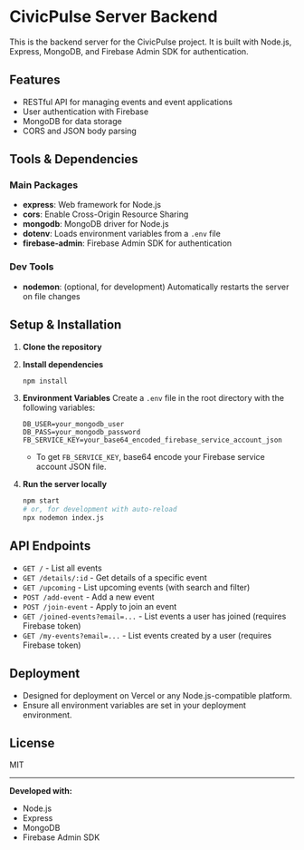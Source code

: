 # CivicPulse Server Backend

This is the backend server for the CivicPulse project. It is built with Node.js, Express, MongoDB, and Firebase Admin SDK for authentication.

## Features

- RESTful API for managing events and event applications
- User authentication with Firebase
- MongoDB for data storage
- CORS and JSON body parsing

## Tools & Dependencies

### Main Packages

- **express**: Web framework for Node.js
- **cors**: Enable Cross-Origin Resource Sharing
- **mongodb**: MongoDB driver for Node.js
- **dotenv**: Loads environment variables from a `.env` file
- **firebase-admin**: Firebase Admin SDK for authentication

### Dev Tools

- **nodemon**: (optional, for development) Automatically restarts the server on file changes

## Setup & Installation

1. **Clone the repository**
2. **Install dependencies**
   ```bash
   npm install
   ```
3. **Environment Variables**
   Create a `.env` file in the root directory with the following variables:

   ```env
   DB_USER=your_mongodb_user
   DB_PASS=your_mongodb_password
   FB_SERVICE_KEY=your_base64_encoded_firebase_service_account_json
   ```

   - To get `FB_SERVICE_KEY`, base64 encode your Firebase service account JSON file.

4. **Run the server locally**
   ```bash
   npm start
   # or, for development with auto-reload
   npx nodemon index.js
   ```

## API Endpoints

- `GET /` - List all events
- `GET /details/:id` - Get details of a specific event
- `GET /upcoming` - List upcoming events (with search and filter)
- `POST /add-event` - Add a new event
- `POST /join-event` - Apply to join an event
- `GET /joined-events?email=...` - List events a user has joined (requires Firebase token)
- `GET /my-events?email=...` - List events created by a user (requires Firebase token)

## Deployment

- Designed for deployment on Vercel or any Node.js-compatible platform.
- Ensure all environment variables are set in your deployment environment.

## License

MIT

---

**Developed with:**

- Node.js
- Express
- MongoDB
- Firebase Admin SDK
